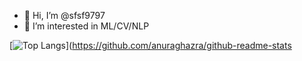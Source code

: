 - 👋 Hi, I’m @sfsf9797
- 👀 I’m interested in ML/CV/NLP


<!---
sfsf9797/sfsf9797 is a ✨ special ✨ repository because its `README.md` (this file) appears on your GitHub profile.
You can click the Preview link to take a look at your changes.
--->
[![Top Langs](https://github-readme-stats.vercel.app/api/top-langs/?username=sfsf9797)](https://github.com/anuraghazra/github-readme-stats
